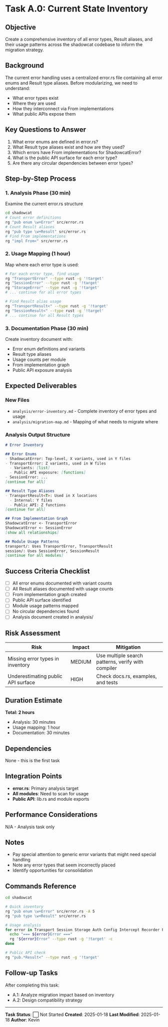 # Task A.0: Current State Inventory

## Objective

Create a comprehensive inventory of all error types, Result aliases, and their usage patterns across the shadowcat codebase to inform the migration strategy.

## Background

The current error handling uses a centralized error.rs file containing all error enums and Result type aliases. Before modularizing, we need to understand:
- What error types exist
- Where they are used
- How they interconnect via From implementations
- What public APIs expose them

## Key Questions to Answer

1. What error enums are defined in error.rs?
2. What Result type aliases exist and how are they used?
3. Which errors have From implementations for ShadowcatError?
4. What is the public API surface for each error type?
5. Are there any circular dependencies between error types?

## Step-by-Step Process

### 1. Analysis Phase (30 min)
Examine the current error.rs structure

```bash
cd shadowcat
# Count error definitions
rg "pub enum \w+Error" src/error.rs
# Count Result aliases
rg "pub type \w+Result" src/error.rs
# Find From implementations
rg "impl From<" src/error.rs
```

### 2. Usage Mapping (1 hour)

Map where each error type is used:

```bash
# For each error type, find usage
rg "TransportError" --type rust -g '!target'
rg "SessionError" --type rust -g '!target'
rg "StorageError" --type rust -g '!target'
# ... continue for all error types

# Find Result alias usage
rg "TransportResult<" --type rust -g '!target'
rg "SessionResult<" --type rust -g '!target'
# ... continue for all Result types
```

### 3. Documentation Phase (30 min)

Create inventory document with:
- Error enum definitions and variants
- Result type aliases
- Usage counts per module
- From implementation graph
- Public API exposure analysis

## Expected Deliverables

### New Files
- `analysis/error-inventory.md` - Complete inventory of error types and usage
- `analysis/migration-map.md` - Mapping of what needs to migrate where

### Analysis Output Structure

```markdown
# Error Inventory

## Error Enums
- ShadowcatError: Top-level, X variants, used in Y files
- TransportError: Z variants, used in W files
  - Variants: [list]
  - Public API exposure: [functions]
- SessionError: ...
[continue for all]

## Result Type Aliases
- TransportResult<T>: Used in X locations
  - Internal: Y files
  - Public API: Z functions
[continue for all]

## From Implementation Graph
ShadowcatError <- TransportError
ShadowcatError <- SessionError
[show all relationships]

## Module Usage Patterns
transport/: Uses TransportError, TransportResult
session/: Uses SessionError, SessionResult
[continue for all modules]
```

## Success Criteria Checklist

- [ ] All error enums documented with variant counts
- [ ] All Result aliases documented with usage counts
- [ ] From implementation graph created
- [ ] Public API surface identified
- [ ] Module usage patterns mapped
- [ ] No circular dependencies found
- [ ] Analysis document created in analysis/

## Risk Assessment

| Risk | Impact | Mitigation |
|------|--------|------------|
| Missing error types in inventory | MEDIUM | Use multiple search patterns, verify with compiler |
| Underestimating public API surface | HIGH | Check docs.rs, examples, and tests |

## Duration Estimate

**Total: 2 hours**
- Analysis: 30 minutes
- Usage mapping: 1 hour
- Documentation: 30 minutes

## Dependencies

None - this is the first task

## Integration Points

- **error.rs**: Primary analysis target
- **All modules**: Need to scan for usage
- **Public API**: lib.rs and module exports

## Performance Considerations

N/A - Analysis task only

## Notes

- Pay special attention to generic error variants that might need special handling
- Note any error types that seem incorrectly placed
- Identify opportunities for consolidation

## Commands Reference

```bash
cd shadowcat

# Quick inventory
rg "pub enum \w+Error" src/error.rs -A 5
rg "pub type \w+Result" src/error.rs

# Usage analysis
for error in Transport Session Storage Auth Config Intercept Recorder Proxy ReverseProxy; do
  echo "=== ${error}Error ==="
  rg "${error}Error" --type rust -g '!target' -c
done

# Public API check
rg "pub.*Result<" --type rust -g '!target'
```

## Follow-up Tasks

After completing this task:
- A.1: Analyze migration impact based on inventory
- A.2: Design compatibility strategy

---

**Task Status**: ⬜ Not Started
**Created**: 2025-01-18
**Last Modified**: 2025-01-18
**Author**: Kevin